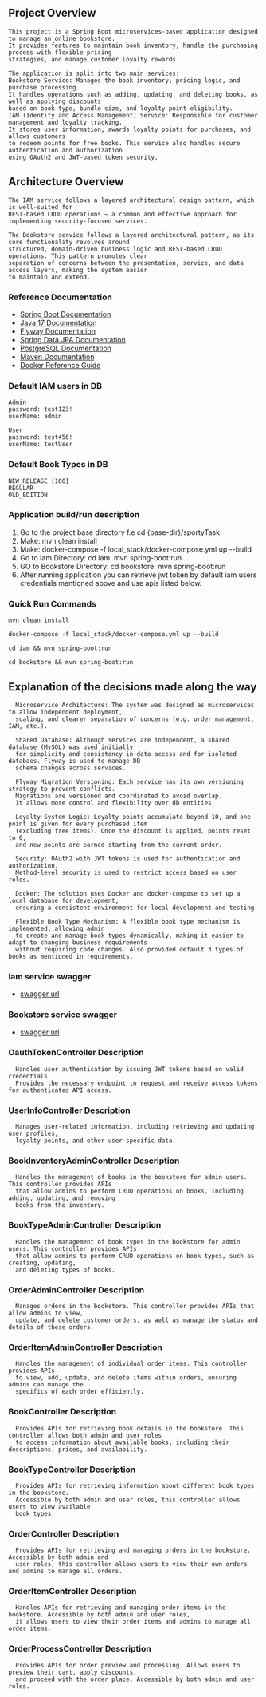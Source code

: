## Project Overview

    This project is a Spring Boot microservices-based application designed to manage an online bookstore.
    It provides features to maintain book inventory, handle the purchasing process with flexible pricing 
    strategies, and manage customer loyalty rewards.

    The application is split into two main services:
    Bookstore Service: Manages the book inventory, pricing logic, and purchase processing.
    It handles operations such as adding, updating, and deleting books, as well as applying discounts 
    based on book type, bundle size, and loyalty point eligibility.
    IAM (Identity and Access Management) Service: Responsible for customer management and loyalty tracking.
    It stores user information, awards loyalty points for purchases, and allows customers 
    to redeem points for free books. This service also handles secure authentication and authorization
    using OAuth2 and JWT-based token security.

## Architecture Overview

    The IAM service follows a layered architectural design pattern, which is well-suited for
    REST-based CRUD operations — a common and effective approach for implementing security-focused services.

    The Bookstore service follows a layered architectural pattern, as its core functionality revolves around 
    structured, domain-driven business logic and REST-based CRUD operations. This pattern promotes clear
    separation of concerns between the presentation, service, and data access layers, making the system easier
    to maintain and extend.

### Reference Documentation

* [Spring Boot Documentation](https://docs.spring.io/spring-boot/index.html)
* [Java 17 Documentation](https://docs.oracle.com/en/java/javase/17/)
* [Flyway Documentation](https://docs.spring.io/spring-boot/api/rest/actuator/flyway.html)
* [Spring Data JPA Documentation](https://docs.spring.io/spring-data/jpa/reference/)
* [PostgreSQL Documentation](https://www.postgresql.org/docs/)
* [Maven Documentation](https://maven.apache.org/guides/index.html)
* [Docker Reference Guide](https://docs.docker.com)

### Default IAM users in DB

    Admin
    password: test123!
    userName: admin
  
    User
    password: test456!
    userName: testUser

### Default Book Types in DB

    NEW_RELEASE [100]
    REGULAR
    OLD_EDITION

### Application build/run description

1. Go to the project base directory f.e cd {base-dir}/sportyTask
2. Make: mvn clean install
3. Make: docker-compose -f local_stack/docker-compose.yml up --build
4. Go to Iam Directory: cd iam: mvn spring-boot:run
5. GO to Bookstore Directory: cd bookstore: mvn spring-boot:run
6. After running application you can retrieve jwt token by default iam users credentials
   mentioned above and use apis listed below.

### Quick Run Commands

```shell
mvn clean install 
```

```shell
docker-compose -f local_stack/docker-compose.yml up --build
```

```shell
cd iam && mvn spring-boot:run
```

```shell
cd bookstore && mvn spring-boot:run
```

## Explanation of the decisions made along the way

      Microservice Architecture: The system was designed as microservices to allow independent deployment,
      scaling, and clearer separation of concerns (e.g. order management, IAM, etc.).

      Shared Database: Although services are independent, a shared database (MySQL) was used initially
      for simplicity and consistency in data access and for isolated databaes. Flyway is used to manage DB
      schema changes across services.

      Flyway Migration Versioning: Each service has its own versioning strategy to prevent conflicts. 
      Migrations are versioned and coordinated to avoid overlap. 
      It allows more control and flexibility over db entities.

      Loyalty System Logic: Loyalty points accumulate beyond 10, and one point is given for every purchased item
      (excluding free items). Once the discount is applied, points reset to 0,
      and new points are earned starting from the current order.

      Security: OAuth2 with JWT tokens is used for authentication and authorization. 
      Method-level security is used to restrict access based on user roles.

      Docker: The solution uses Docker and docker-compose to set up a local database for development,
      ensuring a consistent environment for local development and testing.      

      Flexible Book Type Mechanism: A flexible book type mechanism is implemented, allowing admin 
      to create and manage book types dynamically, making it easier to adapt to changing business requirements
      without requiring code changes. Also provided default 3 types of books as mentioned in requirements.

### Iam service swagger

* [swagger url](http://localhost:8081/swagger-ui.html)

### Bookstore service swagger

* [swagger url](http://localhost:8080/swagger-ui.html)

### OauthTokenController Description

      Handles user authentication by issuing JWT tokens based on valid credentials. 
      Provides the necessary endpoint to request and receive access tokens for authenticated API access.

### UserInfoController Description

      Manages user-related information, including retrieving and updating user profiles, 
      loyalty points, and other user-specific data.

### BookInventoryAdminController Description

      Handles the management of books in the bookstore for admin users. This controller provides APIs
      that allow admins to perform CRUD operations on books, including adding, updating, and removing
      books from the inventory.

### BookTypeAdminController Description

      Handles the management of book types in the bookstore for admin users. This controller provides APIs
      that allow admins to perform CRUD operations on book types, such as creating, updating,
      and deleting types of books.

### OrderAdminController Description

      Manages orders in the bookstore. This controller provides APIs that allow admins to view,
      update, and delete customer orders, as well as manage the status and details of these orders.

### OrderItemAdminController Description

      Handles the management of individual order items. This controller provides APIs
      to view, add, update, and delete items within orders, ensuring admins can manage the
      specifics of each order efficiently.

### BookController Description

      Provides APIs for retrieving book details in the bookstore. This controller allows both admin and user roles
      to access information about available books, including their descriptions, prices, and availability.

### BookTypeController Description

      Provides APIs for retrieving information about different book types in the bookstore.
      Accessible by both admin and user roles, this controller allows users to view available 
      book types.

### OrderController Description

      Provides APIs for retrieving and managing orders in the bookstore. Accessible by both admin and
      user roles, this controller allows users to view their own orders and admins to manage all orders.

### OrderItemController Description

      Handles APIs for retrieving and managing order items in the bookstore. Accessible by both admin and user roles,
      it allows users to view their order items and admins to manage all order items.

### OrderProcessController Description

      Provides APIs for order preview and processing. Allows users to preview their cart, apply discounts, 
      and proceed with the order place. Accessible by both admin and user roles.

